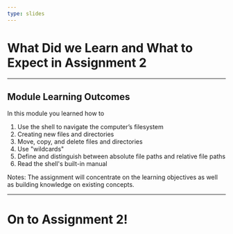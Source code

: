 ```yaml
---
type: slides
---
```


# What Did we Learn and What to Expect in Assignment 2

---

## Module Learning Outcomes

In this module you learned how to

1. Use the shell to navigate the computer’s filesystem
2. Creating new files and directories
3. Move, copy, and delete files and directories
4. Use "wildcards"
5. Define and distinguish between absolute file paths and relative file paths
6. Read the shell's built-in manual

Notes:
The assignment will concentrate on the learning objectives as well as building knowledge on existing concepts.

---

# On to Assignment 2!
